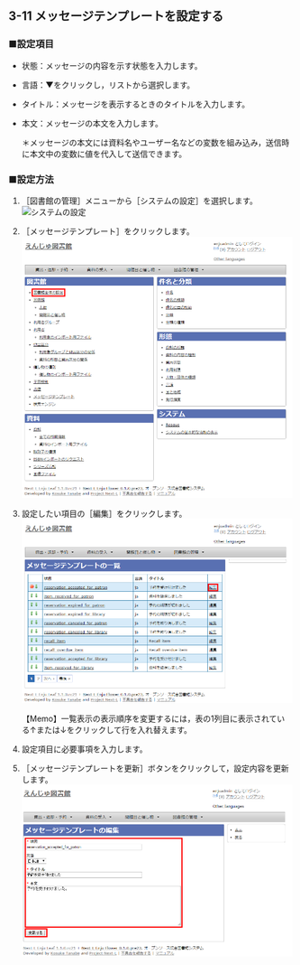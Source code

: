 3-11 メッセージテンプレートを設定する
-------------------------------------

### ■設定項目

* 状態：メッセージの内容を示す状態を入力します。
* 言語：▼をクリックし，リストから選択します。
* タイトル：メッセージを表示するときのタイトルを入力します。
* 本文：メッセージの本文を入力します。

  <div class="alert alert-info">
  ＊メッセージの本文には資料名やユーザー名などの変数を組み込み，送信時に本文中の変数に値を代入して送信できます。
  </div>

### ■設定方法

1. ［図書館の管理］メニューから［システムの設定］を選択します。  
   ![システムの設定](assets/images/image_initial_013.jpg)
2. ［メッセージテンプレート］をクリックします。  
   ![メッセージテンプレートの設定](assets/images/image_initial_014.png)
3. 設定したい項目の［編集］をクリックします。  
   ![メッセージテンプレートの編集](assets/images/image_initial_042.png)  

   <div class="alert alert-info">
   【Memo】一覧表示の表示順序を変更するには，表の1列目に表示されている↑または↓をクリックして行を入れ替えます。
   </div>
4. 設定項目に必要事項を入力します。
5. ［メッセージテンプレートを更新］ボタンをクリックして，設定内容を更新します。  
   ![メッセージテンプレートの更新](assets/images/image_initial_043.png)  

